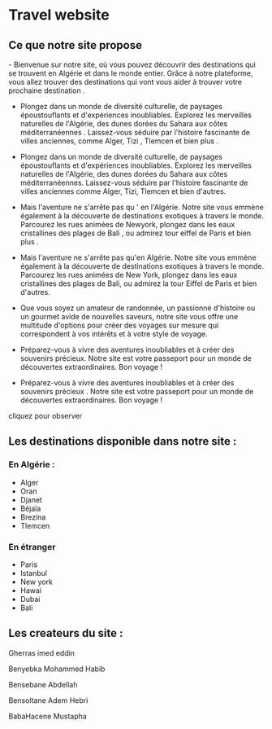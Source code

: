 <h1>Travel website</h1>
<h2>Ce que notre site propose </h2>
<p>-   Bienvenue sur notre site, où vous pouvez découvrir des destinations qui se trouvent en Algérie et dans le monde entier. Grâce à notre plateforme, vous allez trouver des destinations qui vont vous aider à trouver votre prochaine destination .

- Plongez dans un monde de diversité culturelle, de paysages époustouflants et d'expériences inoubliables. Explorez les merveilles naturelles de l'Algérie, des dunes dorées du Sahara aux côtes méditerranéennes . Laissez-vous séduire par l'histoire fascinante de villes anciennes, comme Alger, Tizi , Tlemcen et bien plus .
- Plongez dans un monde de diversité culturelle, de paysages époustouflants et d'expériences inoubliables. Explorez les merveilles naturelles de l'Algérie, des dunes dorées du Sahara aux côtes méditerranéennes. Laissez-vous séduire par l'histoire fascinante de villes anciennes comme Alger, Tizi, Tlemcen et bien d'autres.

- Mais l'aventure ne s'arrête pas qu ' en l'Algérie. Notre site vous emmène également à la découverte de destinations exotiques à travers le monde. Parcourez les rues animées de Newyork, plongez dans les eaux cristallines des plages de Bali , ou admirez tour eiffel de Paris et bien plus .
- Mais l'aventure ne s'arrête pas qu'en Algérie. Notre site vous emmène également à la découverte de destinations exotiques à travers le monde. Parcourez les rues animées de New York, plongez dans les eaux cristallines des plages de Bali, ou admirez la tour Eiffel de Paris et bien d'autres.

- Que vous soyez un amateur de randonnée, un passionné d'histoire ou un gourmet avide de nouvelles saveurs, notre site vous offre une multitude d'options pour créer des voyages sur mesure qui correspondent à vos intérêts et à votre style de voyage.
- Préparez-vous à vivre des aventures inoubliables et à créer des souvenirs précieux. Notre site est votre passeport pour un monde de découvertes extraordinaires. Bon voyage !

- Préparez-vous à vivre des aventures inoubliables et à créer des souvenirs précieux . Notre site est votre passeport pour un monde de découvertes extraordinaires. Bon voyage !</p>
     </p>
<a src="https://travelunivers.netlify.app/">cliquez pour observer</a>

<h2> Les destinations disponible dans notre site :</h2>
<h3> En Algérie :</h3>
<ul> <li> Alger </li>
     <li> Oran </li>
     <li> Djanet </li>
     <li> Béjaïa </li>
     <li> Brezina </li>
     <li> Tlemcen </li>
</ul>
<h3> En étranger </h3>
<ul> <li>Paris </li>
     <li> Istanbul </li>
     <li> New york </li>
     <li> Hawai </li>
     <li> Dubai </li>
     <li> Bali </li>
</ul>

<h2>Les createurs du site :</h2>
<p>Gherras imed eddin</p>
<p>Benyebka Mohammed Habib</p>
<p>Bensebane Abdellah </p>
<p>Bensoltane Adem Hebri </p>
<p>BabaHacene Mustapha </p>
